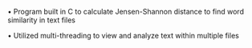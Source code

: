 •	Program built in C to calculate Jensen-Shannon distance to find word similarity in text files

•	Utilized multi-threading to view and analyze text within multiple files 
